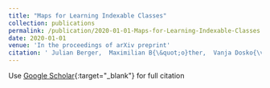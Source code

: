 ```yaml
---
title: "Maps for Learning Indexable Classes"
collection: publications
permalink: /publication/2020-01-01-Maps-for-Learning-Indexable-Classes
date: 2020-01-01
venue: 'In the proceedings of arXiv preprint'
citation: ' Julian Berger,  Maximilian B{\&quot;o}ther,  Vanja Dosko{\v{c}},  Jonathan Harder,  Nicolas Klodt,  Timo K{\&quot;o}tzing,  Winfried L{\&quot;o}tzsch,  Jannik Peters,  Leon Schiller,  Lars Seifert and others, &quot;Maps for Learning Indexable Classes.&quot; In the proceedings of arXiv preprint, 2020.'
---
```

Use [Google Scholar](https://scholar.google.com/scholar?q=Maps+for+Learning+Indexable+Classes){:target="_blank"} for full citation